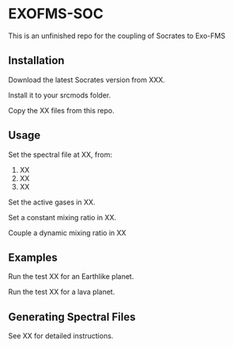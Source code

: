 # EXOFMS-SOC

This is an unfinished repo for the coupling of Socrates to Exo-FMS

## Installation

Download the latest Socrates version from XXX.

Install it to your srcmods folder.

Copy the XX files from this repo.

## Usage

Set the spectral file at XX, from:

1) XX
2) XX
3) XX

Set the active gases in XX.

Set a constant mixing ratio in XX.

Couple a dynamic mixing ratio in XX

## Examples

Run the test XX for an Earthlike planet.

Run the test XX for a lava planet.

## Generating Spectral Files

See XX for detailed instructions.
